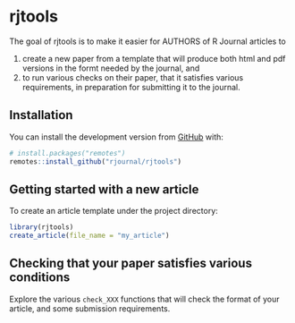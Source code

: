 
<!-- README.md is generated from README.Rmd. Please edit that file -->

# rjtools

<!-- badges: start -->
<!-- badges: end -->

The goal of rjtools is to make it easier for AUTHORS of R Journal
articles to 

1. create a new paper from a template that will produce both html and pdf versions in the formt needed by the journal, and 
2. to run various checks on their paper, that it satisfies various requirements, in preparation for submitting it to the journal.

## Installation

<!-- You can install the released version of rjtools from [CRAN](https://CRAN.R-project.org) with: -->
<!-- ``` r -->
<!-- install.packages("rjtools") -->
<!-- ``` -->
<!-- And the development version from [GitHub](https://github.com/) with: -->

You can install the development version from
[GitHub](https://github.com/) with:

``` r
# install.packages("remotes")
remotes::install_github("rjournal/rjtools")
```

## Getting started with a new article

To create an article template under the project directory:

``` r
library(rjtools)
create_article(file_name = "my_article")
```

## Checking that your paper satisfies various conditions

Explore the various `check_XXX` functions that will check the format of
your article, and some submission requirements.
